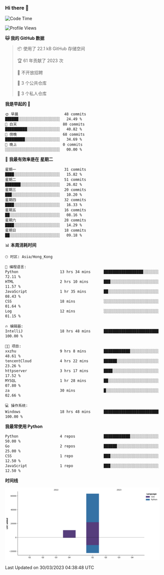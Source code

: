 ### Hi there 👋

<!--
**Mrzqd/Mrzqd** is a ✨ _special_ ✨ repository because its `README.md` (this file) appears on your GitHub profile.

Here are some ideas to get you started:

- 🔭 I’m currently working on ...
- 🌱 I’m currently learning ...
- 👯 I’m looking to collaborate on ...
- 🤔 I’m looking for help with ...
- 💬 Ask me about ...
- 📫 How to reach me: ...
- 😄 Pronouns: ...
- ⚡ Fun fact: ...
-->
<!--START_SECTION:waka-->
![Code Time](http://img.shields.io/badge/Code%20Time-89%20hrs%2041%20mins-blue)

![Profile Views](http://img.shields.io/badge/%E4%B8%AA%E4%BA%BA%E8%B5%84%E6%96%99%E8%A7%82%E7%9C%8B%E6%AC%A1%E6%95%B0-8-blue)

**🐱 我的 GitHub 数据** 

> 📦  使用了 22.1 kB GitHub 存储空间 
 > 
> 🏆 61 年贡献了 2023 次
 > 
> 🚫 不开放招聘
 > 
> 📜 3 个公共仓库 
 > 
> 🔑 3 个私人仓库 
 > 
**我是早起的 🐤** 

```text
🌞 早晨                     48 commits          ██████░░░░░░░░░░░░░░░░░░░   24.49 % 
🌆 白天                     80 commits          ██████████░░░░░░░░░░░░░░░   40.82 % 
🌃 傍晚                     68 commits          █████████░░░░░░░░░░░░░░░░   34.69 % 
🌙 晚上                     0 commits           ░░░░░░░░░░░░░░░░░░░░░░░░░   00.00 % 
```
📅 **我最有效率是在 星期二** 

```text
星期一                      31 commits          ████░░░░░░░░░░░░░░░░░░░░░   15.82 % 
星期二                      51 commits          ███████░░░░░░░░░░░░░░░░░░   26.02 % 
星期三                      20 commits          ███░░░░░░░░░░░░░░░░░░░░░░   10.20 % 
星期四                      32 commits          ████░░░░░░░░░░░░░░░░░░░░░   16.33 % 
星期五                      16 commits          ██░░░░░░░░░░░░░░░░░░░░░░░   08.16 % 
星期六                      28 commits          ████░░░░░░░░░░░░░░░░░░░░░   14.29 % 
星期日                      18 commits          ██░░░░░░░░░░░░░░░░░░░░░░░   09.18 % 
```


📊 **本周消耗时间** 

```text
🕑︎ 时区: Asia/Hong_Kong

💬 编程语言: 
Python                   13 hrs 34 mins      ██████████████████░░░░░░░   72.11 % 
HTML                     2 hrs 10 mins       ███░░░░░░░░░░░░░░░░░░░░░░   11.57 % 
JavaScript               1 hr 35 mins        ██░░░░░░░░░░░░░░░░░░░░░░░   08.43 % 
CSS                      18 mins             ░░░░░░░░░░░░░░░░░░░░░░░░░   01.64 % 
Log                      12 mins             ░░░░░░░░░░░░░░░░░░░░░░░░░   01.15 % 

🔥 编辑器: 
IntelliJ                 18 hrs 48 mins      █████████████████████████   100.00 % 

🐱‍💻 项目: 
xxzhu                    9 hrs 8 mins        ████████████░░░░░░░░░░░░░   48.61 % 
tencentCloud             4 hrs 22 mins       ██████░░░░░░░░░░░░░░░░░░░   23.26 % 
httpserver               3 hrs 17 mins       ████░░░░░░░░░░░░░░░░░░░░░   17.52 % 
MYSQL                    1 hr 28 mins        ██░░░░░░░░░░░░░░░░░░░░░░░   07.80 % 
za                       30 mins             █░░░░░░░░░░░░░░░░░░░░░░░░   02.66 % 

💻 操作系统: 
Windows                  18 hrs 48 mins      █████████████████████████   100.00 % 
```

**我最常使用 Python** 

```text
Python                   4 repos             ████████████░░░░░░░░░░░░░   50.00 % 
Go                       2 repos             ██████░░░░░░░░░░░░░░░░░░░   25.00 % 
CSS                      1 repo              ███░░░░░░░░░░░░░░░░░░░░░░   12.50 % 
JavaScript               1 repo              ███░░░░░░░░░░░░░░░░░░░░░░   12.50 % 
```



**时间线**

![Lines of Code chart](https://raw.githubusercontent.com/Mrzqd/Mrzqd/main/assets/bar_graph.png)


 Last Updated on 30/03/2023 04:38:48 UTC
<!--END_SECTION:waka-->
